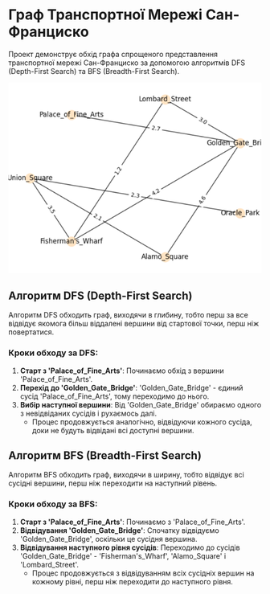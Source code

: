 # Граф Транспортної Мережі Сан-Франциско

Проект демонструє обхід графа спрощеного представлення транспортної мережі Сан-Франциско за допомогою алгоритмів DFS (Depth-First Search) та BFS (Breadth-First Search).

![img.png](img.png)

## Алгоритм DFS (Depth-First Search)

Алгоритм DFS обходить граф, виходячи в глибину, тобто перш за все відвідує якомога більш віддалені вершини від стартової точки, перш ніж повертатися.

### Кроки обходу за DFS:

1. **Старт з 'Palace_of_Fine_Arts'**: Починаємо обхід з вершини 'Palace_of_Fine_Arts'.
2. **Перехід до 'Golden_Gate_Bridge'**: 'Golden_Gate_Bridge' - єдиний сусід 'Palace_of_Fine_Arts', тому переходимо до нього.
3. **Вибір наступної вершини**: Від 'Golden_Gate_Bridge' обираємо одного з невідвіданих сусідів і рухаємось далі.
   - Процес продовжується аналогічно, відвідуючи кожного сусіда, доки не будуть відвідані всі доступні вершини.

## Алгоритм BFS (Breadth-First Search)

Алгоритм BFS обходить граф, виходячи в ширину, тобто відвідує всі сусідні вершини, перш ніж переходити на наступний рівень.

### Кроки обходу за BFS:

1. **Старт з 'Palace_of_Fine_Arts'**: Починаємо з 'Palace_of_Fine_Arts'.
2. **Відвідування 'Golden_Gate_Bridge'**: Спочатку відвідуємо 'Golden_Gate_Bridge', оскільки це сусідня вершина.
3. **Відвідування наступного рівня сусідів**: Переходимо до сусідів 'Golden_Gate_Bridge' - 'Fisherman's_Wharf', 'Alamo_Square' і 'Lombard_Street'.
   - Процес продовжується з відвідуванням всіх сусідніх вершин на кожному рівні, перш ніж переходити до наступного рівня.

